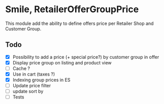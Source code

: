 # Smile, RetailerOfferGroupPrice

This module add the ability to define offers price per Retailer Shop and Customer Group.

## Todo

* [X] Possibility to add a price (+ special price?) by customer group in offer
* [X] Display price group on listing and product view
* [ ] Cache ?
* [X] Use in cart (taxes ?)
* [X] Indexing group prices in ES
* [ ] Update price filter
* [ ] update sort by
* [ ] Tests
